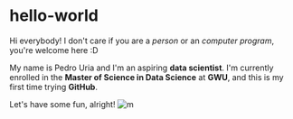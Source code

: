# hello-world

Hi everybody! I don't care if you are a *person* or an *computer program*, you're welcome here :D

My name is Pedro Uria and I'm an aspiring **data scientist**. I'm currently enrolled in the **Master of Science in Data Science** at **GWU**, and this is my first time trying **GitHub**. 

Let's have some fun, alright! ![m](https://gifsme.com/post/140716333792/dancing-tyrion-got)


